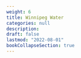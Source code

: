 ```yaml
---
weight: 6
title: Winnipeg Water
categories: null
description: 
draft: false
lastmod: "2022-08-01"
bookCollapseSection: true
---
```


